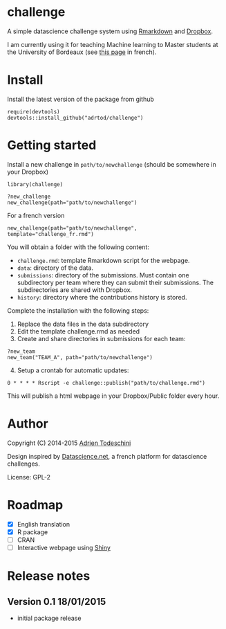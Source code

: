challenge
=========

A simple datascience challenge system using [Rmarkdown](http://rmarkdown.rstudio.com/) 
and [Dropbox](https://www.dropbox.com/).

I am currently using it for teaching Machine learning to Master students at the 
University of Bordeaux (see [this page](http://goo.gl/KRuYn0) in french).

Install
=======
Install the latest version of the package from github

```
require(devtools)
devtools::install_github("adrtod/challenge")
```

Getting started
===============
Install a new challenge in `path/to/newchallenge` (should be somewhere in your Dropbox)

```
library(challenge)

?new_challenge
new_challenge(path="path/to/newchallenge")
```

For a french version

```
new_challenge(path="path/to/newchallenge", template="challenge_fr.rmd")
```

You will obtain a folder with the following content:

- `challenge.rmd`: template Rmarkdown script for the webpage.
- `data`: directory of the data.
- `submissions`: directory of the submissions. Must contain one subdirectory per team
    where they can submit their submissions. The subdirectories are shared with
    Dropbox.
- `history`: directory where the contributions history is stored.

Complete the installation with the following steps:

1. Replace the data files in the data subdirectory
2. Edit the template challenge.rmd as needed
3. Create and share directories in submissions for each team:

```
?new_team
new_team("TEAM_A", path="path/to/newchallenge")

```
    
4. Setup a crontab for automatic updates:

```
0 * * * * Rscript -e challenge::publish("path/to/challenge.rmd")
```

This will publish a html webpage in your Dropbox/Public folder every hour.

Author
=======
Copyright (C) 2014-2015 [Adrien Todeschini](https://sites.google.com/site/adrientodeschini)

Design inspired by [Datascience.net](https://datascience.net/), a french platform
for datascience challenges.

License: GPL-2

Roadmap
========
- [x] English translation
- [x] R package
- [ ] CRAN
- [ ] Interactive webpage using [Shiny](http://shiny.rstudio.com/)

Release notes
=============

Version 0.1 18/01/2015
----------------------
- initial package release
